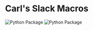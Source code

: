 # Carl's Slack Macros

![Python Package](https://github.com/carlskeide/slack-macros/workflows/Python%20tests/badge.svg)
![Python Package](https://github.com/carlskeide/slack-macros/workflows/Docker%20build/badge.svg)
